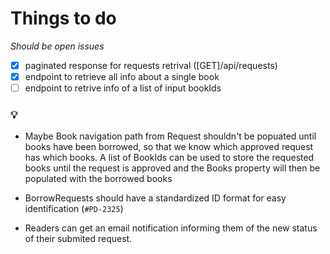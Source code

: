 # Things to do

_Should be open issues_

- [x] paginated response for requests retrival ([GET]/api/requests)
- [x] endpoint to retrieve all info about a single book
- [ ] endpoint to retrive info of a list of input bookIds

### 💡

- Maybe Book navigation path from Request shouldn't be popuated until books have been borrowed, so that we know which approved request has which books. A list of BookIds can be used to store the requested books until the request is approved and the Books property will then be populated with the borrowed books

- BorrowRequests should have a standardized ID format for easy identification (`#PD-2325`)

- Readers can get an email notification informing them of the new status of their submited request.
